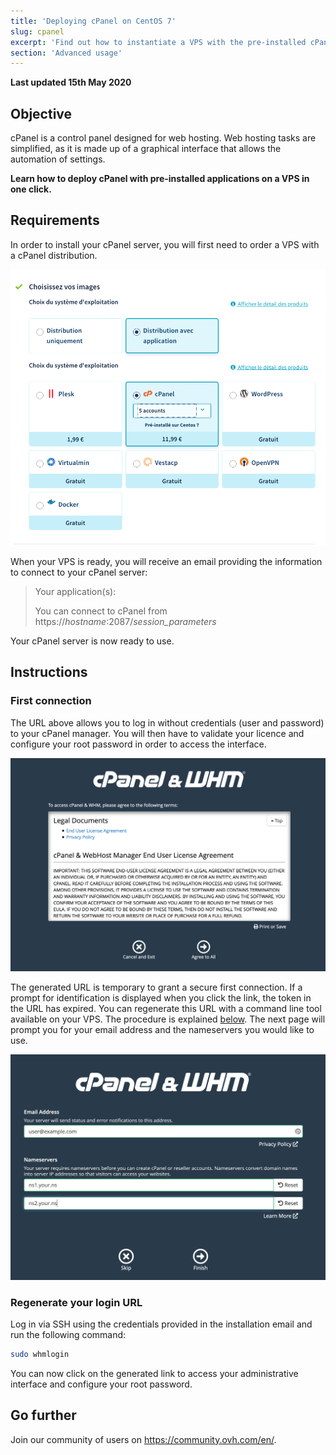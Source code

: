 ```yaml
---
title: 'Deploying cPanel on CentOS 7'
slug: cpanel
excerpt: 'Find out how to instantiate a VPS with the pre-installed cPanel application'
section: 'Advanced usage'
---
```


**Last updated 15th May 2020**

## Objective

cPanel is a control panel designed for web hosting. Web hosting tasks are simplified, as it is made up of a graphical interface that allows the automation of settings.

**Learn how to deploy cPanel with pre-installed applications on a VPS in one click.**

## Requirements

In order to install your cPanel server, you will first need to order a VPS with a cPanel distribution.

![horizon](images/cpanel_order.png)

When your VPS is ready, you will receive an email providing the information to connect to your cPanel server:

>Your application(s):
>
>You can connect to cPanel from https://*hostname*:2087/*session_parameters*


Your cPanel server is now ready to use.

## Instructions

### First connection

The URL above allows you to log in without credentials (user and password) to your cPanel manager.
You will then have to validate your licence and configure your root password in order to access the interface.

![horizon](images/license_validation.png)

The generated URL is temporary to grant a secure first connection. If a prompt for identification is displayed when you click the link, the token in the URL has expired.
You can regenerate this URL with a command line tool available on your VPS. The procedure is explained [below](./#regenerate-your-login-url).
The next page will prompt you for your email address and the nameservers you would like to use.

![horizon](images/setup_config_cpanel.png)

### Regenerate your login URL

Log in via SSH using the credentials provided in the installation email and run the following command:

```sh
sudo whmlogin
```
You can now click on the generated link to access your administrative interface and configure your root password.

## Go further

Join our community of users on <https://community.ovh.com/en/>.